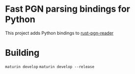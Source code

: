 # Fast PGN parsing bindings for Python
This project adds Python bindings to [rust-pgn-reader](https://github.com/niklasf/rust-pgn-reader)

# Building
`maturin develop`
`maturin develop --release`